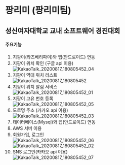 # 팡리미 (팡리미팀)
## 성신여자대학교 교내 소프트웨어 경진대회

#### 주요기능
1. 지팡이(라즈베리파이)와 앱(안드로이드) 연동
2. 지팡이 위치 확인 (구글 api 이용) <br>
![KakaoTalk_20200817_180805452_04](https://user-images.githubusercontent.com/71006256/93229367-786e7b80-f7b1-11ea-980e-70ac2a1a836a.jpg)
3. 지팡이 역대 위치 리스트<br>
![KakaoTalk_20200817_180805452](https://user-images.githubusercontent.com/71006256/93229355-760c2180-f7b1-11ea-83e1-9ce2ceab334d.jpg)
4. 지팡이 위치 알림 서비스<br>
![KakaoTalk_20200817_180805452_01](https://user-images.githubusercontent.com/71006256/93229359-773d4e80-f7b1-11ea-99d3-92f384ad1f1a.jpg)
5. 지팡이 고유 번호 등록<br>
![KakaoTalk_20200817_180805452_05](https://user-images.githubusercontent.com/71006256/93229369-786e7b80-f7b1-11ea-8678-64e6c88acef9.jpg)
6. 도로명 주소 (카카오 api 이용)<br>
![KakaoTalk_20200817_180805452_03](https://user-images.githubusercontent.com/71006256/93229364-77d5e500-f7b1-11ea-9f2c-c6f5361f591a.jpg)
7. 데이터베이스(Mysql)와 앱(안드로이드) 연동
8. AWS 서버 이용
9. 회원가입, 로그인<br>
![KakaoTalk_20200817_180805452_06](https://user-images.githubusercontent.com/71006256/93229371-79071200-f7b1-11ea-9573-240d8cd62d5f.jpg)
![KakaoTalk_20200817_180805452_02](https://user-images.githubusercontent.com/71006256/93229361-77d5e500-f7b1-11ea-9b32-d7946c3c063a.jpg)
10. SNS 로그인(카카오 api 이용)<br>
![KakaoTalk_20200817_180805452_07](https://user-images.githubusercontent.com/71006256/93229372-799fa880-f7b1-11ea-8c9d-3b226c9bbb2e.jpg)








